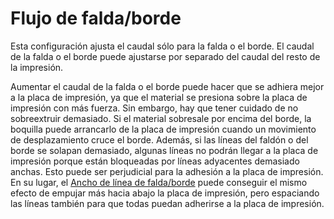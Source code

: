 Flujo de falda/borde
====
Esta configuración ajusta el caudal sólo para la falda o el borde. El caudal de la falda o el borde puede ajustarse por separado del caudal del resto de la impresión.

Aumentar el caudal de la falda o el borde puede hacer que se adhiera mejor a la placa de impresión, ya que el material se presiona sobre la placa de impresión con más fuerza. Sin embargo, hay que tener cuidado de no sobreextruir demasiado. Si el material sobresale por encima del borde, la boquilla puede arrancarlo de la placa de impresión cuando un movimiento de desplazamiento cruce el borde. Además, si las líneas del faldón o del borde se solapan demasiado, algunas líneas no podrán llegar a la placa de impresión porque están bloqueadas por líneas adyacentes demasiado anchas. Esto puede ser perjudicial para la adhesión a la placa de impresión. En su lugar, el [Ancho de línea de falda/borde](../resolution/skirt_brim_line_width.md) puede conseguir el mismo efecto de empujar más hacia abajo la placa de impresión, pero espaciando las líneas también para que todas puedan adherirse a la placa de impresión.